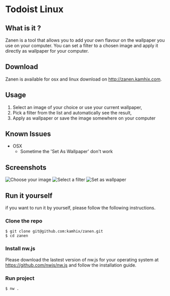 # Todoist Linux

## What is it ?

Zanen is a tool that allows you to add your own flavour on the wallpaper you use on your computer.
You can set a filter to a chosen image and apply it directly as wallpaper for your computer.

## Download

Zanen is available for osx and linux download on http://zanen.kamhix.com.

## Usage

1. Select an image of your choice or use your current wallpaper,
2. Pick a filter from the list and automatically see the result,
3. Apply as wallpaper or save the image somewhere on your computer

## Known Issues

* OSX
  - Sometime the 'Set As Wallpaper' don't work


## Screenshots

![Choose your image](https://raw.githubusercontent.com/kamhix/zanen/master/assets/zanen-1.png)
![Select a filter](https://raw.githubusercontent.com/kamhix/zanen/master/assets/zanen-2.png)
![Set as wallpaper](https://raw.githubusercontent.com/kamhix/zanen/master/assets/zanen-3.png)

## Run it yourself

if you want to run it by yourself, please follow the following instructions.

### Clone the repo

    $ git clone git@github.com:kamhix/zanen.git
    $ cd zanen

### Install nw.js

Please download the lastest version of nw.js for your operating system at https://github.com/nwjs/nw.js
and follow the installation guide.

### Run project

    $ nw .

